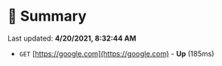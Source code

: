 # 📖 Summary
Last updated: **4/20/2021, 8:32:44 AM**

- `GET` [https://google.com](https://google.com) - **Up** (185ms)
